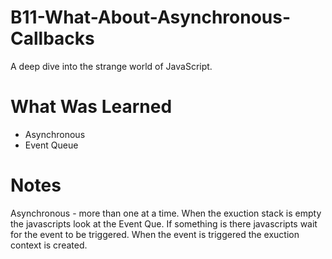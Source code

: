 # B11-What-About-Asynchronous-Callbacks
<p>A deep dive into the strange world of JavaScript.</p>

<h1>What Was Learned</h1>
    
 <ul>

  <li>Asynchronous</li>
  <li>Event Queue</li>

 </ul>
 
<h1>Notes</h1>
Asynchronous - more than one at a time.
When the exuction stack is empty the javascripts look at the Event Que. If something is there javascripts wait for the event to be triggered. When the event is triggered the exuction context is created. 
